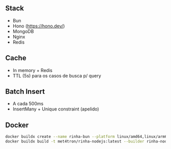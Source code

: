 ## Stack

- Bun
- Hono (https://hono.dev/)
- MongoDB
- Nginx
- Redis

## Cache

- In memory + Redis
- TTL (5s) para os casos de busca p/ query

## Batch Insert

- A cada 500ms
- InsertMany + Unique constraint (apelido)

## Docker

```sh
docker buildx create --name rinha-bun --platform linux/amd64,linux/arm64,linux/arm64/v8
docker buildx build -t met4tron/rinha-nodejs:latest --builder rinha-nodejs --push --platform linux/arm64/v8,linux/amd64,linux/arm64 .
```